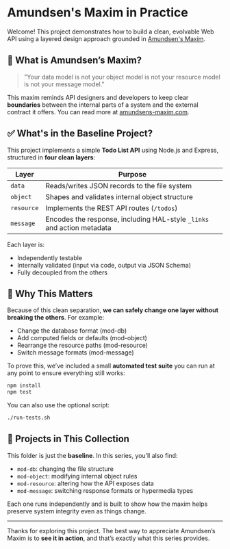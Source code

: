 # Amundsen's Maxim in Practice

Welcome! This project demonstrates how to build a clean, evolvable Web API using a layered design approach grounded in [Amundsen's Maxim](https://www.amundsens-maxim.com/).

## 🧠 What is Amundsen’s Maxim?

> "Your data model is not your object model is not your resource model is not your message model."

This maxim reminds API designers and developers to keep clear **boundaries** between the internal parts of a system and the external contract it offers. You can read more at [amundsens-maxim.com](https://www.amundsens-maxim.com/).

## ✅ What's in the Baseline Project?

This project implements a simple **Todo List API** using Node.js and Express, structured in **four clean layers**:

| Layer     | Purpose                                   |
|-----------|-------------------------------------------|
| `data`    | Reads/writes JSON records to the file system |
| `object`  | Shapes and validates internal object structure |
| `resource`| Implements the REST API routes (`/todos`)     |
| `message` | Encodes the response, including HAL-style `_links` and action metadata |

Each layer is:
- Independently testable
- Internally validated (input via code, output via JSON Schema)
- Fully decoupled from the others

## 🔄 Why This Matters

Because of this clean separation, **we can safely change one layer without breaking the others**. For example:
- Change the database format (mod-db)
- Add computed fields or defaults (mod-object)
- Rearrange the resource paths (mod-resource)
- Switch message formats (mod-message)

To prove this, we’ve included a small **automated test suite** you can run at any point to ensure everything still works:
```bash
npm install
npm test
```

You can also use the optional script:
```bash
./run-tests.sh
```

## 🧪 Projects in This Collection

This folder is just the **baseline**. In this series, you’ll also find:

- `mod-db`: changing the file structure
- `mod-object`: modifying internal object rules
- `mod-resource`: altering how the API exposes data
- `mod-message`: switching response formats or hypermedia types

Each one runs independently and is built to show how the maxim helps preserve system integrity even as things change.

---

Thanks for exploring this project. The best way to appreciate Amundsen’s Maxim is to **see it in action**, and that’s exactly what this series provides.
